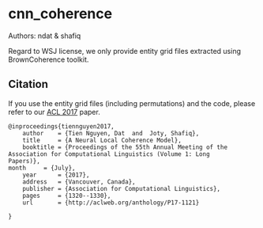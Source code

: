 # cnn_coherence
Authors: ndat & shafiq

Regard to WSJ license, we only provide entity grid files extracted using BrownCoherence toolkit.

Citation
--------

If you use the entity grid files (including permutations) and the code, please refer to our [ACL 2017](http://aclweb.org/anthology/P17-1121) paper.

	@inproceedings{tiennguyen2017,
    	author    = {Tien Nguyen, Dat  and  Joty, Shafiq},
    	title     = {A Neural Local Coherence Model},
		booktitle = {Proceedings of the 55th Annual Meeting of the Association for Computational Linguistics (Volume 1: Long  				Papers)},
	month     = {July},
    	year      = {2017},
    	address   = {Vancouver, Canada},
    	publisher = {Association for Computational Linguistics},
    	pages     = {1320--1330},
    	url       = {http://aclweb.org/anthology/P17-1121}
	  
	}
